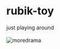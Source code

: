 # rubik-toy
just playing around  
<br>
![moredrama](https://user-images.githubusercontent.com/15001687/141712737-9d7d6be7-de2c-4702-8616-974d1171ba7c.gif)

